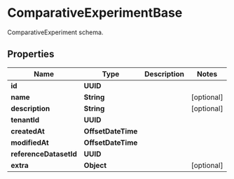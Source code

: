 

# ComparativeExperimentBase

ComparativeExperiment schema.

## Properties

| Name | Type | Description | Notes |
|------------ | ------------- | ------------- | -------------|
|**id** | **UUID** |  |  |
|**name** | **String** |  |  [optional] |
|**description** | **String** |  |  [optional] |
|**tenantId** | **UUID** |  |  |
|**createdAt** | **OffsetDateTime** |  |  |
|**modifiedAt** | **OffsetDateTime** |  |  |
|**referenceDatasetId** | **UUID** |  |  |
|**extra** | **Object** |  |  [optional] |



